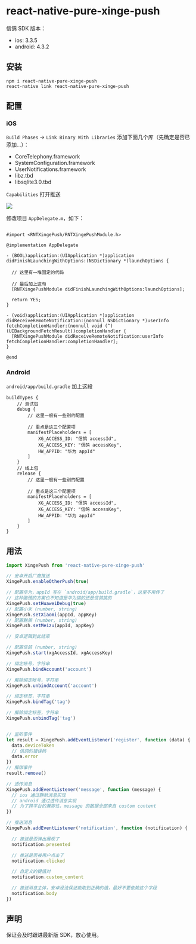 # react-native-pure-xinge-push

信鸽 SDK 版本：

* ios: 3.3.5
* android: 4.3.2

## 安装

```
npm i react-native-pure-xinge-push
react-native link react-native-pure-xinge-push
```

## 配置

### iOS

`Build Phases` -> `Link Binary With Libraries` 添加下面几个库（先确定是否已添加...）：

* CoreTelephony.framework
* SystemConfiguration.framework
* UserNotifications.framework
* libz.tbd
* libsqlite3.0.tbd

`Capabilities` 打开推送

![](https://xg.qq.com/docs/assets/iOSXGCap.jpg)

修改项目 `AppDelegate.m`，如下：

```

#import <RNTXingePush/RNTXingePushModule.h>

@implementation AppDelegate

- (BOOL)application:(UIApplication *)application didFinishLaunchingWithOptions:(NSDictionary *)launchOptions {

  // 这里有一堆固定的代码

  // 最后加上这句
  [RNTXingePushModule didFinishLaunchingWithOptions:launchOptions];

  return YES;
}

- (void)application:(UIApplication *)application didReceiveRemoteNotification:(nonnull NSDictionary *)userInfo fetchCompletionHandler:(nonnull void (^)(UIBackgroundFetchResult))completionHandler {
  [RNTXingePushModule didReceiveRemoteNotification:userInfo fetchCompletionHandler:completionHandler];
}

@end
```

### Android

`android/app/build.gradle` 加上这段

```
buildTypes {
    // 测试包
    debug {
        // 这里一般有一些别的配置

        // 重点是这三个配置项
        manifestPlaceholders = [
            XG_ACCESS_ID: "信鸽 accessId",
            XG_ACCESS_KEY: "信鸽 accessKey",
            HW_APPID: "华为 appId"
        ]
    }
    // 线上包
    release {
        // 这里一般有一些别的配置

        // 重点是这三个配置项
        manifestPlaceholders = [
            XG_ACCESS_ID: "信鸽 accessId",
            XG_ACCESS_KEY: "信鸽 accessKey",
            HW_APPID: "华为 appId"
        ]
    }
}
```

## 用法

```js
import XingePush from 'react-native-pure-xinge-push'

// 安卓开启厂商推送
XingePush.enableOtherPush(true)

// 配置华为，appId 写在 `android/app/build.gradle`，这里不用传了
// 这种脑残的方案也不知道是华为搞的还是信鸽搞的
XingePush.setHuaweiDebug(true)
// 配置小米 (number, string)
XingePush.setXiaomi(appId, appKey)
// 配置魅族 (number, string)
XingePush.setMeizu(appId, appKey)

// 安卓逻辑到此结束

// 配置信鸽 (number, string)
XingePush.start(xgAccessId, xgAccessKey)

// 绑定帐号，字符串
XingePush.bindAccount('account')

// 解除绑定帐号，字符串
XingePush.unbindAccount('account')

// 绑定标签，字符串
XingePush.bindTag('tag')

// 解除绑定标签，字符串
XingePush.unbindTag('tag')


// 监听事件
let result = XingePush.addEventListener('register', function (data) {
  data.deviceToken
  // 信鸽的错误码
  data.error
})
// 解绑事件
result.remove()

// 透传消息
XingePush.addEventListener('message', function (message) {
  // ios 通过静默消息实现
  // android 通过透传消息实现
  // 为了跨平台的兼容性，message 的数据全部来自 custom content
})

// 推送消息
XingePush.addEventListener('notification', function (notification) {

  // 推送是否弹出展现了
  notification.presented

  // 推送是否被用户点击了
  notification.clicked

  // 自定义的键值对
  notification.custom_content

  // 推送消息主体，安卓没法保证能取到正确的值，最好不要依赖这个字段
  notification.body
})
```

## 声明

保证会及时跟进最新版 SDK，放心使用。

